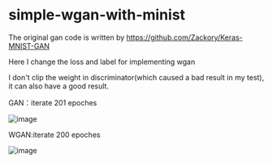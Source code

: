 # simple-wgan-with-minist

The original gan code is written by  https://github.com/Zackory/Keras-MNIST-GAN

Here I change the loss and label for implementing wgan 

I don't clip the weight in discriminator(which caused a bad result in my test), it can also have a good result.

GAN：iterate 201 epoches

![image](https://github.com/ray0809/simple-wgan-with-minist/blob/master/gan_generated_img_epoch_201.png)

WGAN:iterate 200 epoches

![image](https://github.com/ray0809/simple-wgan-with-minist/blob/master/wgan_generated_img_epoch_200.png)



